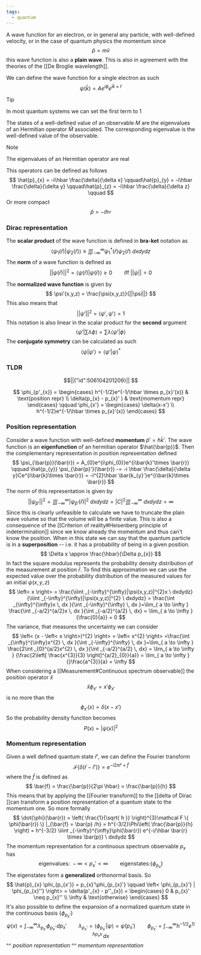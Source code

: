 ```yaml
---
tags:
  - quantum
---
```

A wave function for an electron, or in general any particle, with well-defined velocity, or in the case of quantum physics the momentum since
$$
\bar{p} = m\bar{v}
$$
this wave function is also a **plain wave**. This is also in agreement with the theories of the [[De Broglie wavelength]]. 

We can define the wave function for a single electron as such
$$
\psi(\bar{k}) = Ae^{i\phi}e^{i\bar{k} \times \bar{r}}
$$
>[!tip]
>In most quantum systems we can set the first term to $1$

The states of a well-defined value of an observable $M$ are the eigenvalues of an Hermitian operator $\hat{M}$ associated. The corresponding eigenvalue is the well-defined value of the observable.

>[!note]
>The eigenvalues of an Hermitian operator are real

This operators can be defined as follows
$$
\hat{p}_{x} = -i\hbar \frac{\delta}{\delta x} \qquad\hat{p}_{y} = -i\hbar \frac{\delta}{\delta y} \qquad\hat{p}_{z} = -i\hbar \frac{\delta}{\delta z} \qquad
$$
Or more compact
$$
\hat{p} = -i\hbar \triangledown 
$$
### Dirac representation

The **scalar product** of the wave function is defined in **bra-ket** notation as 
$$
\left< \psi_{1}(\bar{r}) | \psi_{2}(\bar{r}) \right>  \equiv \iiint _{-\infty}^{\infty}\psi_{1}^{*}(\bar{r})\psi_{2}(\bar{r}) \ dxdydz
$$
The **norm** of a wave function is defined as 
$$
||\psi(\bar{r})||^{2} = \left< \psi(\bar{r}) | \psi(\bar{r})\right>  \geq 0 \qquad \text{iff } ||\psi|| =0
$$

The **normalized wave function** is given by
$$
\psi'(x,y,z) = \frac{\psi(x,y,z)}{||\psi||}
$$
This also means that 
$$
|| \psi'||^{2} = \left< \psi',\psi' \right> = 1 
$$
This notation is also linear in the scalar product for the **second** argument
$$
\left< \psi' | \sum\lambda\phi \right> = \sum\lambda \left< \psi' | \phi \right> 
$$
The **conjugate symmetry** can be calculated as such
$$
\left< \psi | \psi' \right> = \left< \psi' | \psi \right> ^{*} 
$$ 
### TLDR

```math
||{"id":506104201209}||


```
$$
\phi_{p'_{x}} = \begin{cases}
h^{-1/2}e^{-1/\hbar \times p_{x}'(x)}  & \text{position repr} \\
\delta(p_{x} - p_{x}' )  & \text{momentum repr}
\end{cases}
\qquad \phi_{x'} = \begin{cases}
\delta(x-x') \\
h^{-1/2}e^{-1/\hbar \times p_{x}'(x)}  
\end{cases}
$$
### Position representation

Consider a wave function with well-defined **momentum** $\bar{p}'=\hbar \bar{k}'$. The wave function is an **eigenfunction** of an hermitian operator $\hat{\bar{p}}$. Then the complementary representation in position representation defined 
$$
\psi_{\bar{p}}(\bar{r}) = A_{0}e^{i\phi_{0}}e^{i\bar{k}'\times \bar{r}} \qquad \hat{p_{y}} \psi_{\bar{p}'}(\bar{r}) -= -i \hbar \frac{\delta}{\delta y}Ce^{i\bar{k}\times \bar{r}} = -i^{2}\hbar \bar{k_{y}'}e^{i\bar{k}\times \bar{r}}
$$
The norm of this representation is given by
$$
||\psi_{\bar{p}'}||^{2} = \iiint _{-\infty}^{\infty}|\psi_{\bar{p}'}(\bar{r})|^{2} \ dxdydz = |C|^{2}\iiint_{-\infty}^{\infty}  \ dxdydz = \infty
$$
Since this is clearly unfeasible to calculate we have to truncate the plain wave volume so that the volume will be a finite value. This is also a consequence of the [[Criterion of reality#Heisenberg principle of indetermination]] since we know already the momentum and thus can't know the position. When in this state we can say that the quantum particle is in a **superposition** -- i.e. it has a probability of being in a given position.
$$
\Delta x \approx \frac{\hbar}{\Delta p_{x}}
$$
In fact the square modulus represents the probability density distribution of the measurement at position $\bar{r}$. To find this approximation we can use the expected value over the probability distribution of the measured values for an initial $\psi(x,y,z)$
$$
\left< x \right> = \frac{\iiint _{-\infty}^{\infty}|\psi(x,y,z)|^{2}x \ dxdydz}{\iiint _{-\infty}^{\infty}|\psi(x,y,z)|^{2} \ dxdydz} = \frac{\int _{\infty}^{\infty}x \, dx }{\int _{-\infty}^{\infty} \, dx }=\lim_{ a \to \infty } \frac{\int _{-a/2}^{a/2}x \, dx }{\int _{-a/2}^{a/2} \, dx} = \lim_{ a \to \infty } {\frac{0}{a}} = 0
$$
The variance, that measures the uncertainty we can consider
$$
\left< (x - \left< x \right>)^{2}  \right> = \left< x^{2}  \right>  =\frac{\int _{\infty}^{\infty}x^{2} \, dx }{\int _{-\infty}^{\infty} \, dx }=\lim_{ a \to \infty } \frac{2\int _{0}^{a/2}x^{2} \, dx }{\int _{-a/2}^{a/2} \, dx} = \lim_{ a \to \infty } {\frac{2\left[ \frac{x^{3}}{3} \right]^{a/2}_{0}}{a}} = \lim_{ a \to \infty } {}\frac{a^{3}}{a} = \infty
$$
When considering a [[Measurement#Continuous spectrum observable]] the position operator $\hat{x}$
$$
\hat{x}\phi_{x'} = x'\phi_{x'}
$$
is no more than the 
$$
\phi_{x'}(x) = \delta(x - x')
$$
So the probability density function becomes
$$
P(x) = | \psi (x)| ^{2}
$$
### Momentum representation

Given a well defined quantum state $\bar{r}'$, we can define the Fourier transform 
$$
\mathcal F \{ \delta(\bar{r} - \bar{r}') \} =  e^{-i 2\pi \bar{r}' \times \bar{f}}
$$
where the $\bar{f}$ is defined as
$$
\bar{f} = \frac{\bar{p}}{2\pi \hbar} = \frac{\bar{p}}{h}
$$
This means that by applying the [[Fourier transform]] to the [[delta of Dirac ]]can transform a position representation of a quantum state to the momentum one. So more formally
$$
\dot{\phi}(\bar{r}) = \left( \frac{1}{\sqrt{ h }} \right)^{3}\mathcal  F \{ \phi(\bar{r}) \} |_{\bar{f} = \bar{p} /h}  = h^{-3/2}\Phi\left( \frac{\bar{p}}{h} \right) = h^{-3/2} \iiint _{-\infty}^{\infty}\phi(\bar{r}) e^{-i/\hbar \bar{r} \times \bar{p}} \ dxdydz
$$
The momentum representation for a continuous spectrum observable $p_{x}$ has
$$
\text{eigenvalues: } -\infty < p_{x}' < \infty \qquad \text{eigenstates:} \{ \phi_{p_{x}} \} 
$$
The eigenstates form a **generalized** orthonormal basis. So
$$
\hat{p}_{x} \phi_{p_{x'}} = p_{x}'\phi_{p_{x}'} \qquad \left< \phi_{p_{x}'} | \phi_{p_{x}''} \right> = \delta(p'_{x} - p''_{x})  = \begin{cases}
0  & p_{x}' \neq p_{x}'' \\
\infty  & \text{otherwise}
\end{cases}
$$
It's also possible to define the expansion of a normalized quantum state in the continuous basis $\{ \phi_{p_{x}'} \}$
$$
\psi(x) = \int _{-\infty}^{\infty}\lambda_{p_{x}'}\phi_{p_{x}'} \, dp_{x}' \qquad \lambda_{p_{x}'} = \left< \phi_{p_{x}'} | \psi \right> =  \dot{\psi}(p_{x}') \qquad \phi_{p_{x}'} = \int _{-\infty}^{\infty}h^{-1/2}e^{1/\hbar p_{x}x} \, dx 
$$
					^^ *position representation*                                                          ^^ *momentum representation*

